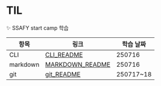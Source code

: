 # TIL

✨ SSAFY start camp 학습

| 항목 | 링크 | 학습 날짜
| ------|------|------|
|CLI|[CLI_README](https://github.com/chan-suk-park/TIL/tree/master/CLI)|250716|
|markdown|[MARKDOWN_README](https://github.com/chan-suk-park/TIL/tree/master/markdown)|250716|
|git|[git_README](https://github.com/chan-suk-park/TIL/tree/master/git)|250717~18|


